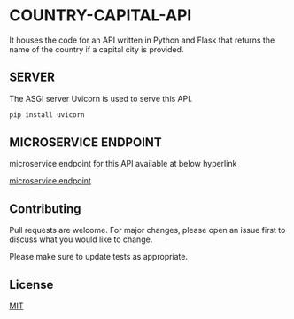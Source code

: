 # COUNTRY-CAPITAL-API

It houses the code for an API written in Python and Flask that returns the name of the country if a capital city is provided.

## SERVER

The ASGI server Uvicorn is used to serve this API.

```bash
pip install uvicorn
```

## MICROSERVICE ENDPOINT
microservice endpoint for this API available at below hyperlink

[microservice endpoint](https://example.com/countrycapital/%3Cqueryparams%3E)

## Contributing

Pull requests are welcome. For major changes, please open an issue first
to discuss what you would like to change.

Please make sure to update tests as appropriate.

## License

[MIT](https://choosealicense.com/licenses/mit/)
